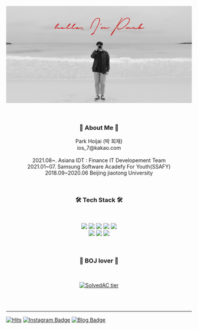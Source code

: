 </br></br>
![main](https://github.com/par3k/par3k/blob/main/main.jpeg)
</br>

</br>
<h3 align="center"><b>🌝 About Me 🌝</b></h3>
<p align="center">
  Park Hoijai (박 회재)<br>
  ios_7@kakao.com<br><br>
  2021.08~. Asiana IDT : Finance IT Developement Team<br>
  2021.01~07. Samsung Software Acadefy For Youth(SSAFY)<br>
  2018.09~2020.06 Beijing jiaotong University<br>
</p>
<br>
<h3 align="center"><b>🛠 Tech Stack 🛠</b></h3>
</br>
<p align="center">
<img src="https://img.shields.io/badge/Python-3776AB?style=flat-square&logo=Python&logoColor=white"/></a>
<img src="https://img.shields.io/badge/Flask-FFFFFF?style=flat-square&logo=Flask&logoColor=black"/></a> 
<img src="https://img.shields.io/badge/Java-007396?style=flat-square&logo=Java&logoColor=white"/></a> 
<img src="https://img.shields.io/badge/SpringBoot-6DB33F?style=flat-square&logo=Spring&logoColor=white"/></a>
<img src="https://img.shields.io/badge/MySQL-4479A1?style=flat-square&logo=MySQL&logoColor=white"/></a><br>
<img src="https://img.shields.io/badge/Amazon AWS-232F3E?style=flat-square&logo=Amazon%20AWS&logoColor=white"/></a>
<img src="https://img.shields.io/badge/linux-FCC624?style=flat-square&logo=linux&logoColor=black">
<img src="https://img.shields.io/badge/TensorFlow-FF6F00?style=flat-square&logo=TensorFlow&logoColor=white"/></a>

</p>
</br>
<h3 align="center">💪 BOJ lover 💪</h3><br>
<div align="center">

[![SolvedAC tier](http://mazassumnida.wtf/api/v2/generate_badge?boj=hoijae0194)](https://solved.ac/hoijae0194) 

</div>
</br>
</br>
<hr>

[![Hits](https://hits.seeyoufarm.com/api/count/incr/badge.svg?url=https%3A%2F%2Fgithub.com%2Fpar3k&count_bg=%23FF0000&title_bg=%23636364&icon=&icon_color=%23E7E7E7&title=hits&edge_flat=false)](https://hits.seeyoufarm.com)
[![Instagram Badge](https://img.shields.io/badge/-Instagram-E4405F?style=flat-square&logo=instagram&logoColor=white&link=https://www.instagram.com/zuzu_zzing/)](https://www.instagram.com/par3k/) 
[![Blog Badge](http://img.shields.io/badge/Blog-FFCD00?style=flat-square&logoColor=black&logo=kakao&link=https://blog.naver.com/chajuhui123)](https://par3k.tistory.com)
<br>

